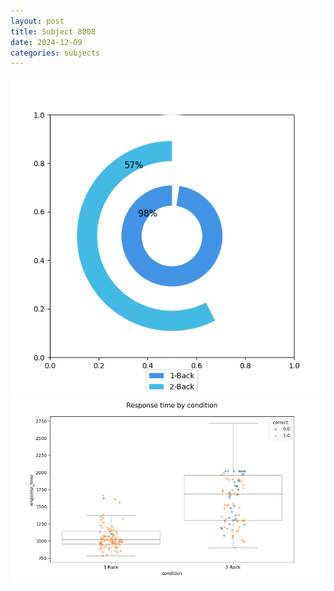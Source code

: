 ```yaml
---
layout: post
title: Subject 8008
date: 2024-12-09
categories: subjects
---
```


![](data/8008/run-5/8008_accuracy_by_condition.png)
![](data/8008/run-5/8008_response_time_by_condition.png)
